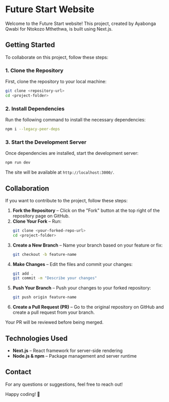# Future Start Website

Welcome to the Future Start website! This project, created by Ayabonga Qwabi for Ntokozo Mthethwa, is built using Next.js.

## Getting Started

To collaborate on this project, follow these steps:

### 1. Clone the Repository
First, clone the repository to your local machine:
```sh
git clone <repository-url>
cd <project-folder>
```

### 2. Install Dependencies
Run the following command to install the necessary dependencies:
```sh
npm i --legacy-peer-deps
```

### 3. Start the Development Server
Once dependencies are installed, start the development server:
```sh
npm run dev
```
The site will be available at `http://localhost:3000/`.

## Collaboration
If you want to contribute to the project, follow these steps:

1. **Fork the Repository** – Click on the "Fork" button at the top right of the repository page on GitHub.
2. **Clone Your Fork** – Run:
   ```sh
   git clone <your-forked-repo-url>
   cd <project-folder>
   ```
3. **Create a New Branch** – Name your branch based on your feature or fix:
   ```sh
   git checkout -b feature-name
   ```
4. **Make Changes** – Edit the files and commit your changes:
   ```sh
   git add .
   git commit -m "Describe your changes"
   ```
5. **Push Your Branch** – Push your changes to your forked repository:
   ```sh
   git push origin feature-name
   ```
6. **Create a Pull Request (PR)** – Go to the original repository on GitHub and create a pull request from your branch.

Your PR will be reviewed before being merged.

## Technologies Used
- **Next.js** – React framework for server-side rendering
- **Node.js & npm** – Package management and server runtime

## Contact
For any questions or suggestions, feel free to reach out!

Happy coding! 🚀
